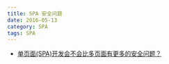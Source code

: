 ```yaml
---
title: SPA 安全问题
date: 2016-05-13
category: SPA
tags: SPA
---
```



- [单页面(SPA)开发会不会比多页面有更多的安全问题？](https://www.zhihu.com/question/25273968)
